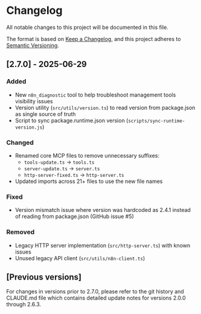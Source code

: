 # Changelog

All notable changes to this project will be documented in this file.

The format is based on [Keep a Changelog](https://keepachangelog.com/en/1.0.0/),
and this project adheres to [Semantic Versioning](https://semver.org/spec/v2.0.0.html).

## [2.7.0] - 2025-06-29

### Added
- New `n8n_diagnostic` tool to help troubleshoot management tools visibility issues
- Version utility (`src/utils/version.ts`) to read version from package.json as single source of truth
- Script to sync package.runtime.json version (`scripts/sync-runtime-version.js`)

### Changed
- Renamed core MCP files to remove unnecessary suffixes:
  - `tools-update.ts` → `tools.ts`
  - `server-update.ts` → `server.ts`
  - `http-server-fixed.ts` → `http-server.ts`
- Updated imports across 21+ files to use the new file names

### Fixed
- Version mismatch issue where version was hardcoded as 2.4.1 instead of reading from package.json (GitHub issue #5)

### Removed
- Legacy HTTP server implementation (`src/http-server.ts`) with known issues
- Unused legacy API client (`src/utils/n8n-client.ts`)

## [Previous versions]

For changes in versions prior to 2.7.0, please refer to the git history and CLAUDE.md file which contains detailed update notes for versions 2.0.0 through 2.6.3.